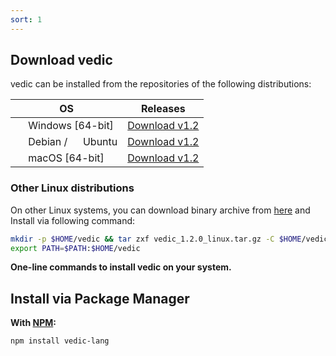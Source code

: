 ```yaml
---
sort: 1
---
```


## Download vedic

vedic can be installed from the repositories of the following distributions:

| OS | Releases |
| --- | --- |
| <img src="https://upload.wikimedia.org/wikipedia/commons/8/87/Windows_logo_-_2021.svg" height="16"/> Windows [64-bit] | [Download v1.2](https://github.com/vedic-lang/vedic/releases/download/v1.2.2/vedic-lang_1.2.2_windows.zip)  |
| <img src="https://upload.wikimedia.org/wikipedia/commons/8/80/Ardebian_logo.svg" height="16"/> Debian / <img src="https://upload.wikimedia.org/wikipedia/commons/thumb/9/94/Ubuntu_logoib.svg/1200px-Ubuntu_logoib.svg.png" height="16"/> Ubuntu | [Download v1.2](https://github.com/vedic-lang/vedic/releases/download/v1.2.0/vedic_1.2.0.deb) |
| <img src="https://upload.wikimedia.org/wikipedia/commons/thumb/1/1b/Apple_logo_grey.svg/202px-Apple_logo_grey.svg.png" height="16"/> macOS [64-bit] | [Download v1.2](https://github.com/vedic-lang/vedic/releases/download/v1.2.0/vedic_1.2.0-macos.zip) |

### Other Linux distributions

On other Linux systems, you can download binary archive from [here](https://github.com/vedic-lang/vedic/releases/download/v1.2.0/vedic_1.2.0_linux.tar.gz) and Install via following command:

```bash
mkdir -p $HOME/vedic && tar zxf vedic_1.2.0_linux.tar.gz -C $HOME/vedic
export PATH=$PATH:$HOME/vedic
```


**One-line commands to install vedic on your system.**

## Install via Package Manager

**With [NPM](https://www.npmjs.com/package/vedic-lang):**

```sh
npm install vedic-lang
```
